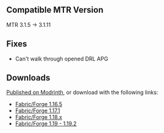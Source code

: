 ## Compatible MTR Version
MTR 3.1.5 -> 3.1.11

## Fixes
* Can't walk through opened DRL APG

## Downloads
[Published on Modrinth](https://modrinth.com/mod/jcm/versions), or download with the following links:

- [Fabric/Forge 1.16.5](https://joban.org/JCM/1.1.6-hotfix-1/Joban-Client-Mod-1.16.5-1.1.6-hotfix-1.jar)
- [Fabric/Forge 1.17.1](https://joban.org/JCM/1.1.6-hotfix-1/Joban-Client-Mod-1.17.1-1.1.6-hotfix-1.jar)
- [Fabric/Forge 1.18.x](https://joban.org/JCM/1.1.6-hotfix-1/Joban-Client-Mod-1.18.2-1.1.6-hotfix-1.jar)
- [Fabric/Forge 1.19 - 1.19.2](https://joban.org/JCM/1.1.6-hotfix-1/Joban-Client-Mod-1.19.2-1.1.6-hotfix-1.jar)